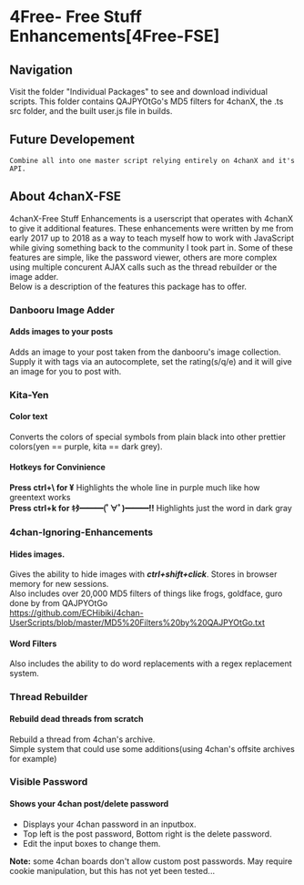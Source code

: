 # 4Free- Free Stuff Enhancements[4Free-FSE]
## Navigation
Visit the folder "Individual Packages" to see and download individual scripts. This folder contains QAJPYOtGo's MD5 filters for 4chanX, the .ts src folder, and the built user.js file in builds.
## Future Developement
	Combine all into one master script relying entirely on 4chanX and it's API.
## About 4chanX-FSE
4chanX-Free Stuff Enhancements is a userscript that operates with 4chanX to give it additional features. These enhancements were written by me from early 2017 up to 2018 as a way to teach myself how to work with JavaScript while giving something back to the community I took part in.
Some of these features are simple, like the password viewer, others are more complex using multiple concurent AJAX calls such as the thread rebuilder or the image adder. <br/>
Below is a description of the features this package has to offer.

### Danbooru Image Adder
#### Adds images to your posts
Adds an image to your post taken from the danbooru's image collection.<br/>
Supply it with tags via an autocomplete, set the rating(s/q/e) and it will give an image for you to post with. 

### Kita-Yen
#### Color text
Converts the colors of special symbols from plain black into other prettier colors(yen == purple, kita == dark grey).<br/>
#### Hotkeys for Convinience
<strong>Press ctrl+\ for ¥</strong>
Highlights the whole line in purple much like how greentext works<br/>
<strong>Press ctrl+k for ｷﾀ━━━(ﾟ∀ﾟ)━━━!!</strong>
Highlights just the word in dark gray<br/>

### 4chan-Ignoring-Enhancements
#### Hides images.
Gives the ability to hide images with ___ctrl+shift+click___. Stores in browser memory for new sessions.<br/>
Also includes over 20,000 MD5 filters of things like frogs, goldface, guro done by from QAJPYOtGo<br/>
https://github.com/ECHibiki/4chan-UserScripts/blob/master/MD5%20Filters%20by%20QAJPYOtGo.txt
#### Word Filters
Also includes the ability to do word replacements with a regex replacement system.<br>

### Thread Rebuilder
#### Rebuild dead threads from scratch
Rebuild a thread from 4chan's archive.<br/>
Simple system that could use some additions(using 4chan's offsite archives for example)

### Visible Password
#### Shows your 4chan post/delete password
* Displays your 4chan password in an inputbox.
* Top left is the post password, Bottom right is the delete password.
* Edit the input boxes to change them.

__Note:__ some 4chan boards don't allow custom post passwords. May require cookie manipulation, but this has not yet been tested...
